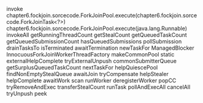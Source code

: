 invoke
chapter6.fockjoin.sorcecode.ForkJoinPool.execute(chapter6.fockjoin.sorcecode.ForkJoinTask<?>)
chapter6.fockjoin.sorcecode.ForkJoinPool.execute(java.lang.Runnable)
invokeAll
getRunningThreadCount
getStealCount
getQueuedTaskCount
getQueuedSubmissionCount
hasQueuedSubmissions
pollSubmission
drainTasksTo
isTerminated
awaitTermination
newTaskFor
ManagedBlocker
InnocuousForkJoinWorkerThreadFactory
makeCommonPool
static
externalHelpComplete
tryExternalUnpush
commonSubmitterQueue
getSurplusQueuedTaskCount
nextTaskFor
helpQuiescePool
findNonEmptyStealQueue
awaitJoin
tryCompensate
helpStealer
helpComplete
awaitWork
scan
runWorker
deregisterWorker
popCC
tryRemoveAndExec
transferStealCount
runTask
pollAndExecAll
cancelAll
tryUnpush
peek